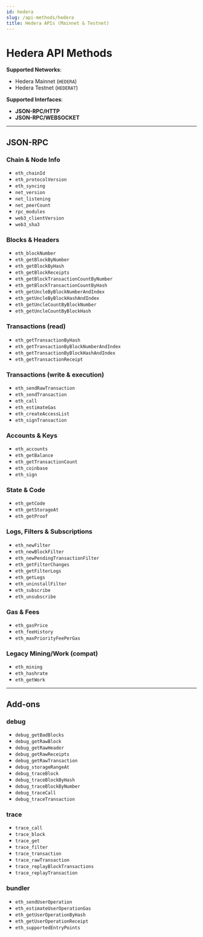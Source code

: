 ```yaml
---
id: hedera
slug: /api-methods/hedera
title: Hedera APIs (Mainnet & Testnet)
---
```


# Hedera API Methods

**Supported Networks**:
- Hedera Mainnet (`HEDERA`)
- Hedera Testnet (`HEDERAT`)

**Supported Interfaces**:
- **JSON-RPC/HTTP**
- **JSON-RPC/WEBSOCKET**

---

## JSON-RPC

### Chain & Node Info
- `eth_chainId`
- `eth_protocolVersion`
- `eth_syncing`
- `net_version`
- `net_listening`
- `net_peerCount`
- `rpc_modules`
- `web3_clientVersion`
- `web3_sha3`

### Blocks & Headers
- `eth_blockNumber`
- `eth_getBlockByNumber`
- `eth_getBlockByHash`
- `eth_getBlockReceipts`
- `eth_getBlockTransactionCountByNumber`
- `eth_getBlockTransactionCountByHash`
- `eth_getUncleByBlockNumberAndIndex`
- `eth_getUncleByBlockHashAndIndex`
- `eth_getUncleCountByBlockNumber`
- `eth_getUncleCountByBlockHash`

### Transactions (read)
- `eth_getTransactionByHash`
- `eth_getTransactionByBlockNumberAndIndex`
- `eth_getTransactionByBlockHashAndIndex`
- `eth_getTransactionReceipt`

### Transactions (write & execution)
- `eth_sendRawTransaction`
- `eth_sendTransaction`
- `eth_call`
- `eth_estimateGas`
- `eth_createAccessList`
- `eth_signTransaction`

### Accounts & Keys
- `eth_accounts`
- `eth_getBalance`
- `eth_getTransactionCount`
- `eth_coinbase`
- `eth_sign`

### State & Code
- `eth_getCode`
- `eth_getStorageAt`
- `eth_getProof`

### Logs, Filters & Subscriptions
- `eth_newFilter`
- `eth_newBlockFilter`
- `eth_newPendingTransactionFilter`
- `eth_getFilterChanges`
- `eth_getFilterLogs`
- `eth_getLogs`
- `eth_uninstallFilter`
- `eth_subscribe`
- `eth_unsubscribe`

### Gas & Fees
- `eth_gasPrice`
- `eth_feeHistory`
- `eth_maxPriorityFeePerGas`

### Legacy Mining/Work (compat)
- `eth_mining`
- `eth_hashrate`
- `eth_getWork`

---

## Add-ons

### debug
- `debug_getBadBlocks`
- `debug_getRawBlock`
- `debug_getRawHeader`
- `debug_getRawReceipts`
- `debug_getRawTransaction`
- `debug_storageRangeAt`
- `debug_traceBlock`
- `debug_traceBlockByHash`
- `debug_traceBlockByNumber`
- `debug_traceCall`
- `debug_traceTransaction`

### trace
- `trace_call`
- `trace_block`
- `trace_get`
- `trace_filter`
- `trace_transaction`
- `trace_rawTransaction`
- `trace_replayBlockTransactions`
- `trace_replayTransaction`

### bundler
- `eth_sendUserOperation`
- `eth_estimateUserOperationGas`
- `eth_getUserOperationByHash`
- `eth_getUserOperationReceipt`
- `eth_supportedEntryPoints`
